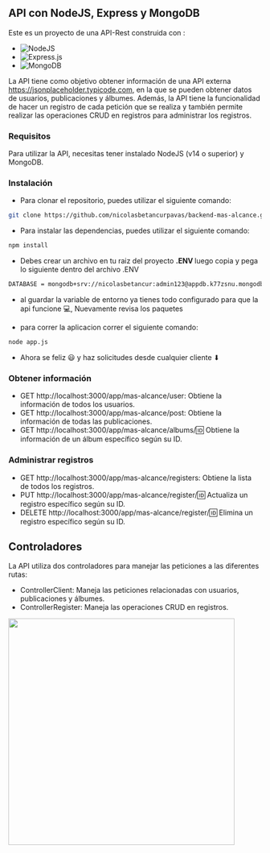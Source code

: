 ## API con NodeJS, Express y MongoDB

Este es un proyecto de una API-Rest construida con : <br>
* ![NodeJS](https://img.shields.io/badge/node.js-6DA55F?style=for-the-badge&logo=node.js&logoColor=white)
* ![Express.js](https://img.shields.io/badge/express.js-%23404d59.svg?style=for-the-badge&logo=express&logoColor=%2361DAFB)
* ![MongoDB](https://img.shields.io/badge/MongoDB-%234ea94b.svg?style=for-the-badge&logo=mongodb&logoColor=white)

 La API tiene como objetivo obtener información de una API externa https://jsonplaceholder.typicode.com,
en la que se pueden obtener datos de usuarios, publicaciones y álbumes.
Además, la API tiene la funcionalidad de hacer un registro de cada petición que se realiza y también permite realizar
las operaciones CRUD en registros para administrar los registros.

### Requisitos

Para utilizar la API, necesitas tener instalado NodeJS (v14 o superior) y MongoDB.

### Instalación
* Para clonar el repositorio, puedes utilizar el siguiente comando:
```bash
git clone https://github.com/nicolasbetancurpavas/backend-mas-alcance.git
```

* Para instalar las dependencias, puedes utilizar el siguiente comando:
```bash
npm install
```
* Debes crear un archivo en tu raiz del proyecto <strong> .ENV </strong> luego copia y pega lo siguiente dentro del archivo .ENV
```bash
DATABASE = mongodb+srv://nicolasbetancur:admin123@appdb.k77zsnu.mongodb.net/?retryWrites=true&w=majority
```
* al guardar la variable de entorno ya tienes todo configurado para que la api funcione 💻, Nuevamente revisa los paquetes 

* para correr la aplicacion correr el siguiente comando:

```bash
node app.js
```
* Ahora se feliz 😃 y haz solicitudes desde cualquier cliente ⬇

###  Obtener información
* GET http://localhost:3000/app/mas-alcance/user: Obtiene la información de todos los usuarios.
* GET http://localhost:3000/app/mas-alcance/post: Obtiene la información de todas las publicaciones.
* GET http://localhost:3000/app/mas-alcance/albums/:id: Obtiene la información de un álbum específico según su ID.

###  Administrar registros
* GET http://localhost:3000/app/mas-alcance/registers: Obtiene la lista de todos los registros.
* PUT http://localhost:3000/app/mas-alcance/register/:id: Actualiza un registro específico según su ID.
* DELETE http://localhost:3000/app/mas-alcance/register/:id: Elimina un registro específico según su ID.

## Controladores
La API utiliza dos controladores para manejar las peticiones a las diferentes rutas:

* ControllerClient: Maneja las peticiones relacionadas con usuarios, publicaciones y álbumes.
* ControllerRegister: Maneja las operaciones CRUD en registros.
<img width="450" src="https://firebasestorage.googleapis.com/v0/b/imagenes-1ccc1.appspot.com/o/DIAGRAMA-DE-FLUJO.png?alt=media&token=a50162f1-d2d8-44a1-9d77-ea73f6a55377" />
